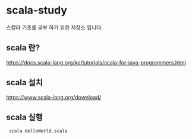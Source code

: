 # scala-study
스칼라 기초를 공부 하기 위한 저장소 입니다.

## scala 란?
https://docs.scala-lang.org/ko/tutorials/scala-for-java-programmers.html

## scala 설치
https://www.scala-lang.org/download/

## scala 실행
```shell
 scala HelloWorld.scala
```